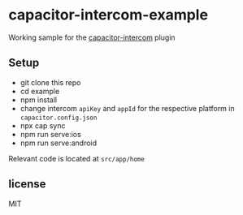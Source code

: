 # capacitor-intercom-example

Working sample for the [capacitor-intercom](https://github.com/capacitor-community/intercom) plugin

## Setup

- git clone this repo
- cd example
- npm install
- change intercom `apiKey` and `appId` for the respective platform in `capacitor.config.json`
- npx cap sync
- npm run serve:ios
- npm run serve:android

Relevant code is located at `src/app/home`

## license

MIT
